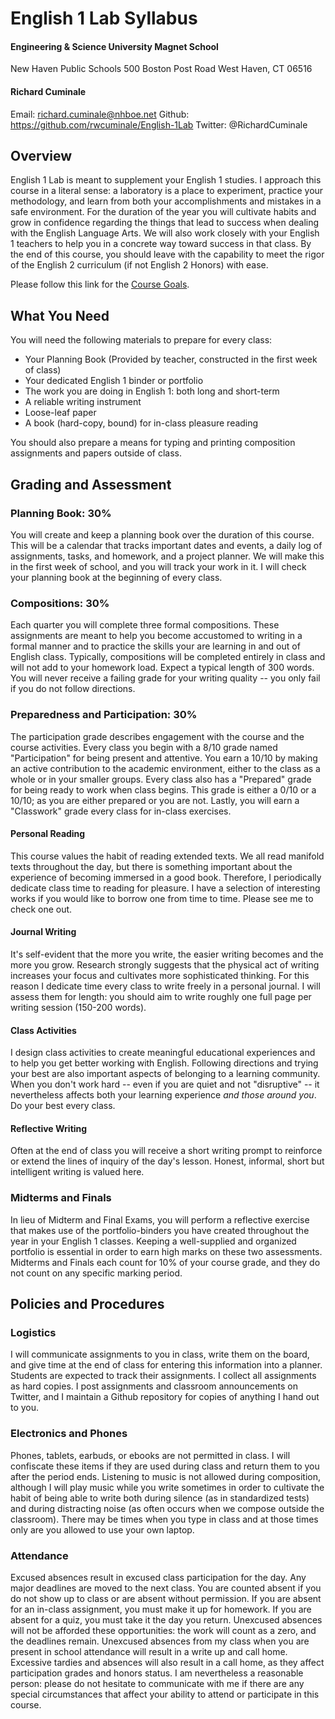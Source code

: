 # English 1 Lab Syllabus

#### Engineering & Science University Magnet School

New Haven Public Schools
500 Boston Post Road
West Haven, CT 06516

#### Richard Cuminale

Email: richard.cuminale@nhboe.net
Github: https://github.com/rwcuminale/English-1Lab
Twitter: @RichardCuminale

## Overview

English 1 Lab is meant to supplement your English 1 studies.
I approach this course in a literal sense:
	a laboratory is a place to experiment, practice your methodology,
	and learn from both your accomplishments and mistakes in a safe environment.
For the duration of the year you will cultivate habits
	and grow in confidence regarding the things that lead to success
	when dealing with the English Language Arts.
We will also work closely with your English 1 teachers to help you in a concrete way toward success in that class.
By the end of this course,
	you should leave with the capability to meet the rigor of the English 2 curriculum
	(if not English 2 Honors) with ease.

Please follow this link for the [Course Goals](https://github.com/rwcuminale/English-1Lab/blob/master/01-CourseLogistics/E1L-CourseGoals.md).

## What You Need

You will need the following materials to prepare for every class:

* Your Planning Book (Provided by teacher, constructed in the first week of class)
* Your dedicated English 1 binder or portfolio
* The work you are doing in English 1: both long and short-term
* A reliable writing instrument
* Loose-leaf paper
* A book (hard-copy, bound) for in-class pleasure reading

You should also prepare a means for typing and printing composition assignments and papers outside of class.

## Grading and Assessment

### Planning Book: 30%

You will create and keep a planning book over the duration of this course.
This will be a calendar that tracks important dates and events,
	a daily log of assignments, tasks, and homework,
	and a project planner.
We will make this in the first week of school, and you will track your work in it.
I will check your planning book at the beginning of every class.

### Compositions: 30%

Each quarter you will complete three formal compositions.
These assignments are meant to help you become accustomed to writing in a formal manner
	and to practice the skills your are learning in and out of English class.
Typically, compositions will be completed entirely in class and will not add to your homework load.
Expect a typical length of 300 words.
You will never receive a failing grade for your writing quality --
you only fail if you do not follow directions.

### Preparedness and Participation: 30%

The participation grade describes engagement with the course and the course activities.
Every class you begin with a 8/10 grade named "Participation" for being present and attentive.
You earn a 10/10 by making an active contribution to the academic environment,
	either to the class as a whole or in your smaller groups.
Every class also has a "Prepared" grade for being ready to work when class begins.
This grade is either a 0/10 or a 10/10;
as you are either prepared or you are not.
Lastly, you will earn a "Classwork" grade every class for in-class exercises.

#### Personal Reading

This course values the habit of reading extended texts.
We all read manifold texts throughout the day,
	but there is something important about the experience of becoming immersed in a good book.
Therefore, I periodically dedicate class time to reading for pleasure.
I have a selection of interesting works if you would like to borrow one from time to time.
Please see me to check one out.

#### Journal Writing

It's self-evident that the more you write, the easier writing becomes and the more you grow.
Research strongly suggests that the physical act of writing increases your focus
	and cultivates more sophisticated thinking.
For this reason I dedicate time every class to write freely in a personal journal.
I will assess them for length:
	you should aim to write roughly one full page per writing session (150-200 words).

#### Class Activities

I design class activities to create meaningful educational experiences and to help you get better working with English.
Following directions and trying your best are also important aspects of belonging to a learning community.
When you don't work hard
	-- even if you are quiet and not "disruptive" --
	it nevertheless affects both your learning experience *and those around you*.
Do your best every class.

#### Reflective Writing

Often at the end of class you will receive a short writing prompt
	to reinforce or extend the lines of inquiry of the day's lesson.
Honest, informal, short but intelligent writing is valued here.

### Midterms and Finals

In lieu of Midterm and Final Exams, you will perform a reflective exercise
	that makes use of the portfolio-binders you have created throughout the year in your English 1 classes.
Keeping a well-supplied and organized portfolio is essential in order to earn high marks on these two assessments.
Midterms and Finals each count for 10% of your course grade,
	and they do not count on any specific marking period.

## Policies and Procedures

### Logistics

I will communicate assignments to you in class, write them on the board,
	and give time at the end of class for entering this information into a planner.
Students are expected to track their assignments.
I collect all assignments as hard copies.
I post assignments and classroom announcements on Twitter,
	and I maintain a Github repository for copies of anything I hand out to you.

### Electronics and Phones

Phones, tablets, earbuds, or ebooks are not permitted in class.
I will confiscate these items if they are used during class
	and return them to you after the period ends.
Listening to music is not allowed during composition,
	although I will play music while you write sometimes
	in order to cultivate the habit of being able to write both during silence (as in standardized tests)
	and during distracting noise (as often occurs when we compose outside the classroom).
There may be times when you type in class and at those times only are you allowed to use your own laptop.

### Attendance

Excused absences result in excused class participation for the day.
Any major deadlines are moved to the next class.
You are counted absent if you do not show up to class or are absent without permission.
If you are absent for an in-class assignment, you must make it up for homework.
If you are absent for a quiz, you must take it the day you return.
Unexcused absences will not be afforded these opportunities:
	the work will count as a zero, and the deadlines remain.
Unexcused absences from my class when you are present in school attendance will result in a write up and call home.
Excessive tardies and absences will also result in a call home, as they affect participation grades and honors status.
I am nevertheless a reasonable person:
	please do not hesitate to communicate with me if there are any special circumstances
	that affect your ability to attend or participate in this course.
